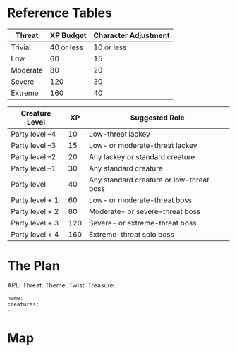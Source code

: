 # Reference Tables

| Threat | XP Budget | Character Adjustment |
|--------|-----------|----------------------|
| Trivial | 40 or less | 10 or less |
| Low | 60 | 15 |
| Moderate | 80 | 20 |
| Severe | 120 | 30 |
| Extreme | 160 | 40 |

| Creature Level | XP | Suggested Role |
|----------------|----|----------------|
| Party level –4 | 10 | Low-threat lackey |
| Party level –3 | 15 | Low- or moderate-threat lackey |
| Party level –2 | 20 | Any lackey or standard creature |
| Party level –1 | 30 | Any standard creature |
| Party level | 40 | Any standard creature or low-threat boss |
| Party level + 1 | 60 | Low- or moderate-threat boss |
| Party level + 2 | 80 | Moderate- or severe-threat boss |
| Party level + 3 | 120 | Severe- or extreme-threat boss |
| Party level + 4 | 160 | Extreme-threat solo boss |
# The Plan

APL:
Threat:
Theme:
Twist:
Treasure: 

```encounter
name: 
creatures:
- 
```
# Map
